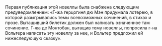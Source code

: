 <!--2017-01-02 12:49:25-->
Первая публикация этой новеллы была снабжена следующим предуведомлением: «Г-жа герцогиня дю Мэн придумала лотерею, в которой разыгрывались темы всевозможных сочинений, в стихах и прозе. Вытащивший билетик должен был написать означенное там сочинение. Г-жа де Монтобан, вытащив тему новеллы, попросила г-на Вольтера написать эту новеллу за нее, и Вольтер предложил ей нижеследующую сказку».